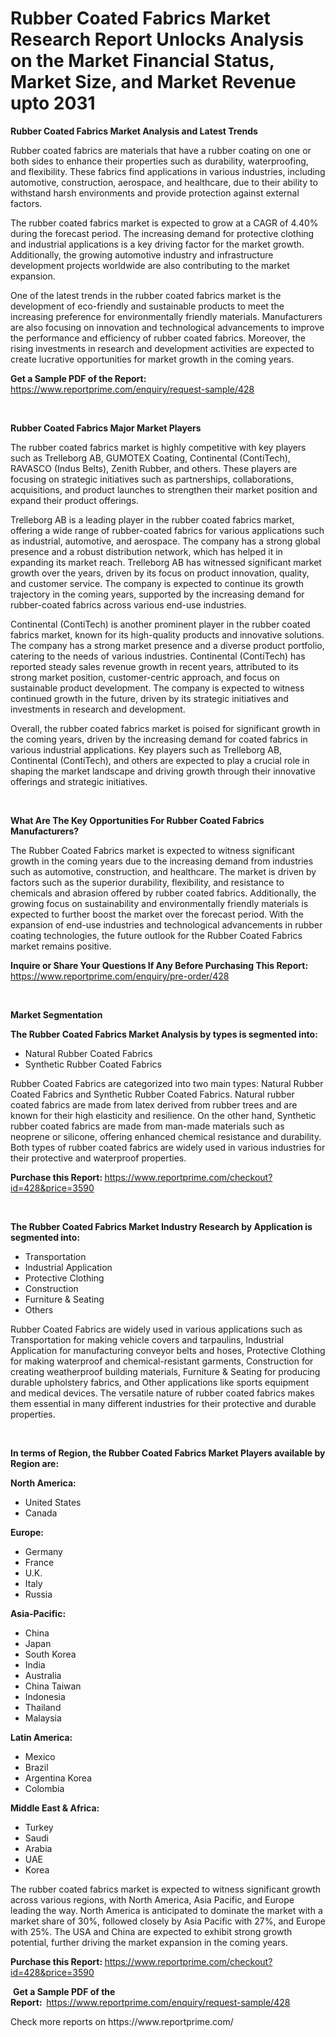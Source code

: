 <p><h1>Rubber Coated Fabrics Market Research Report Unlocks Analysis on the Market Financial Status, Market Size, and Market Revenue upto 2031</h1></p><p><strong>Rubber Coated Fabrics Market Analysis and Latest Trends</strong></p>
<p><p>Rubber coated fabrics are materials that have a rubber coating on one or both sides to enhance their properties such as durability, waterproofing, and flexibility. These fabrics find applications in various industries, including automotive, construction, aerospace, and healthcare, due to their ability to withstand harsh environments and provide protection against external factors.</p><p>The rubber coated fabrics market is expected to grow at a CAGR of 4.40% during the forecast period. The increasing demand for protective clothing and industrial applications is a key driving factor for the market growth. Additionally, the growing automotive industry and infrastructure development projects worldwide are also contributing to the market expansion.</p><p>One of the latest trends in the rubber coated fabrics market is the development of eco-friendly and sustainable products to meet the increasing preference for environmentally friendly materials. Manufacturers are also focusing on innovation and technological advancements to improve the performance and efficiency of rubber coated fabrics. Moreover, the rising investments in research and development activities are expected to create lucrative opportunities for market growth in the coming years.</p></p>
<p><strong>Get a Sample PDF of the Report:&nbsp;</strong> <a href="https://www.reportprime.com/enquiry/request-sample/428">https://www.reportprime.com/enquiry/request-sample/428</a></p>
<p>&nbsp;</p>
<p><strong>Rubber Coated Fabrics Major Market Players</strong></p>
<p><p>The rubber coated fabrics market is highly competitive with key players such as Trelleborg AB, GUMOTEX Coating, Continental (ContiTech), RAVASCO (Indus Belts), Zenith Rubber, and others. These players are focusing on strategic initiatives such as partnerships, collaborations, acquisitions, and product launches to strengthen their market position and expand their product offerings.</p><p>Trelleborg AB is a leading player in the rubber coated fabrics market, offering a wide range of rubber-coated fabrics for various applications such as industrial, automotive, and aerospace. The company has a strong global presence and a robust distribution network, which has helped it in expanding its market reach. Trelleborg AB has witnessed significant market growth over the years, driven by its focus on product innovation, quality, and customer service. The company is expected to continue its growth trajectory in the coming years, supported by the increasing demand for rubber-coated fabrics across various end-use industries.</p><p>Continental (ContiTech) is another prominent player in the rubber coated fabrics market, known for its high-quality products and innovative solutions. The company has a strong market presence and a diverse product portfolio, catering to the needs of various industries. Continental (ContiTech) has reported steady sales revenue growth in recent years, attributed to its strong market position, customer-centric approach, and focus on sustainable product development. The company is expected to witness continued growth in the future, driven by its strategic initiatives and investments in research and development.</p><p>Overall, the rubber coated fabrics market is poised for significant growth in the coming years, driven by the increasing demand for coated fabrics in various industrial applications. Key players such as Trelleborg AB, Continental (ContiTech), and others are expected to play a crucial role in shaping the market landscape and driving growth through their innovative offerings and strategic initiatives.</p></p>
<p>&nbsp;</p>
<p><strong>What Are The Key Opportunities For Rubber Coated Fabrics Manufacturers?</strong></p>
<p><p>The Rubber Coated Fabrics market is expected to witness significant growth in the coming years due to the increasing demand from industries such as automotive, construction, and healthcare. The market is driven by factors such as the superior durability, flexibility, and resistance to chemicals and abrasion offered by rubber coated fabrics. Additionally, the growing focus on sustainability and environmentally friendly materials is expected to further boost the market over the forecast period. With the expansion of end-use industries and technological advancements in rubber coating technologies, the future outlook for the Rubber Coated Fabrics market remains positive.</p></p>
<p><strong>Inquire or Share Your Questions If Any Before Purchasing This Report:</strong> <a href="https://www.reportprime.com/enquiry/pre-order/428">https://www.reportprime.com/enquiry/pre-order/428</a></p>
<p>&nbsp;</p>
<p><strong>Market Segmentation</strong></p>
<p><strong>The Rubber Coated Fabrics Market Analysis by types is segmented into:</strong></p>
<p><ul><li>Natural Rubber Coated Fabrics</li><li>Synthetic Rubber Coated Fabrics</li></ul></p>
<p><p>Rubber Coated Fabrics are categorized into two main types: Natural Rubber Coated Fabrics and Synthetic Rubber Coated Fabrics. Natural rubber coated fabrics are made from latex derived from rubber trees and are known for their high elasticity and resilience. On the other hand, Synthetic rubber coated fabrics are made from man-made materials such as neoprene or silicone, offering enhanced chemical resistance and durability. Both types of rubber coated fabrics are widely used in various industries for their protective and waterproof properties.</p></p>
<p><strong>Purchase this Report:&nbsp;</strong><a href="https://www.reportprime.com/checkout?id=428&price=3590">https://www.reportprime.com/checkout?id=428&price=3590</a></p>
<p>&nbsp;</p>
<p><strong>The Rubber Coated Fabrics Market Industry Research by Application is segmented into:</strong></p>
<p><ul><li>Transportation</li><li>Industrial Application</li><li>Protective Clothing</li><li>Construction</li><li>Furniture & Seating</li><li>Others</li></ul></p>
<p><p>Rubber Coated Fabrics are widely used in various applications such as Transportation for making vehicle covers and tarpaulins, Industrial Application for manufacturing conveyor belts and hoses, Protective Clothing for making waterproof and chemical-resistant garments, Construction for creating weatherproof building materials, Furniture & Seating for producing durable upholstery fabrics, and Other applications like sports equipment and medical devices. The versatile nature of rubber coated fabrics makes them essential in many different industries for their protective and durable properties.</p></p>
<p>&nbsp;</p>
<p><strong>In terms of Region, the Rubber Coated Fabrics Market Players available by Region are:</strong></p>
<p>
    <p> <strong> North America: </strong>
        <ul>
            <li>United States</li>
            <li>Canada</li>
        </ul>
        </p> 
    <p> <strong> Europe: </strong>
        <ul>
            <li>Germany</li>
            <li>France</li>
            <li>U.K.</li>
            <li>Italy</li>
            <li>Russia</li>
        </ul>
        </p> 
    <p> <strong> Asia-Pacific: </strong>
        <ul>
            <li>China</li>
            <li>Japan</li>
            <li>South Korea</li>
            <li>India</li>
            <li>Australia</li>
            <li>China Taiwan</li>
            <li>Indonesia</li>
            <li>Thailand</li>
            <li>Malaysia</li>
        </ul>
        </p> 
    <p> <strong> Latin America: </strong>
        <ul>
            <li>Mexico</li>
            <li>Brazil</li>
            <li>Argentina Korea</li>
            <li>Colombia</li>
        </ul>
        </p> 
    <p> <strong> Middle East & Africa: </strong>
        <ul>
            <li>Turkey</li>
            <li>Saudi</li>
            <li>Arabia</li>
            <li>UAE</li>
            <li>Korea</li>
        </ul>
    </p>
    </p>
<p><p>The rubber coated fabrics market is expected to witness significant growth across various regions, with North America, Asia Pacific, and Europe leading the way. North America is anticipated to dominate the market with a market share of 30%, followed closely by Asia Pacific with 27%, and Europe with 25%. The USA and China are expected to exhibit strong growth potential, further driving the market expansion in the coming years.</p></p>
<p><strong>Purchase this Report: </strong><a href="https://www.reportprime.com/checkout?id=428&price=3590">https://www.reportprime.com/checkout?id=428&price=3590</a></p>
<p>&nbsp;<strong>Get a Sample PDF of the Report:&nbsp;&nbsp;</strong><a href="https://www.reportprime.com/enquiry/request-sample/428">https://www.reportprime.com/enquiry/request-sample/428</a></p>
<p><strong></strong></p>
<p>Check more reports on https://www.reportprime.com/</p>